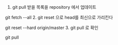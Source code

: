 1. git pull 받을 목록을 repository 에서 업데이트

git fetch --all
2. git reset 으로 head를 최신으로 가리킨다

git reset --hard origin/master
3. git pull 로 확인

git pull
